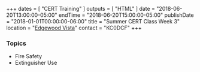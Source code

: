 +++
dates = [ "CERT Training" ]
outputs = [ "HTML" ]
date = "2018-06-20T13:00:00-05:00"
endTime = "2018-06-20T15:00:00-05:00"
publishDate = "2018-01-01T00:00:00-06:00"
title = "Summer CERT Class Week 3"
location = "[Edgewood Vista](https://maps.google.com/?daddr=Edgewood+Vista,+4420+37th+Ave+S,+Fargo,+ND+58104)"
contact = "KC0DCF"
+++
### Topics

* Fire Safety
* Extinguisher Use

